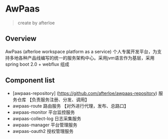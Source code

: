 # AwPaas
> create by afterloe    

## Overview
AwPaas (afterloe workspace platform as a service) 个人专属开发平台，为支持多地各种产品线编写的统一的服务架构中心。采用jvm语言作为基层，采用spring boot 2.0 + webflux 组成

## Component list
* [awpaas-repository] (https://github.com/afterloe/awpaas-repository)    服务仓库      【负责服务注册、分发、调用】
* awpaas-route          路由服务      【对外进行代理，发布、总路口】
* awpaas-monitor        平台监控服务
* awpaas-collect-log    日志采集服务
* awpaas-manager        平台管理服务
* awpaas-oauth2         授权管理服务
